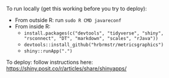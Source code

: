 To run locally (get this working before you try to deploy):

- From outside R: run `sudo R CMD javareconf`
- From inside R: 
  - `install.packages(c("devtools", "tidyverse", "shiny", "rsconnect", "DT", "markdown", "scales", "rJava"))`
  - `devtools::install_github("hrbrmstr/metricsgraphics")`
  - `shiny::runApp(".")`

To deploy: follow instructions here: https://shiny.posit.co/r/articles/share/shinyapps/
